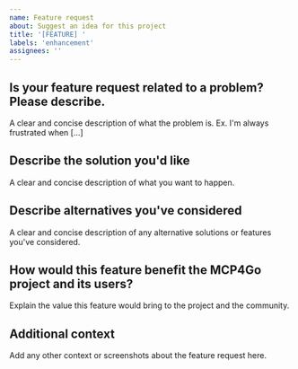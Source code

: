 ```yaml
---
name: Feature request
about: Suggest an idea for this project
title: '[FEATURE] '
labels: 'enhancement'
assignees: ''
---
```


## Is your feature request related to a problem? Please describe.
A clear and concise description of what the problem is. Ex. I'm always frustrated when [...]

## Describe the solution you'd like
A clear and concise description of what you want to happen.

## Describe alternatives you've considered
A clear and concise description of any alternative solutions or features you've considered.

## How would this feature benefit the MCP4Go project and its users?
Explain the value this feature would bring to the project and the community.

## Additional context
Add any other context or screenshots about the feature request here.
